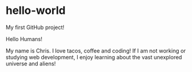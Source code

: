# hello-world
My first GitHub project!

Hello Humans!

My name is Chris. I love tacos, coffee and coding! If I am not working or studying web development, I enjoy learning about the vast unexplored universe and aliens! 
